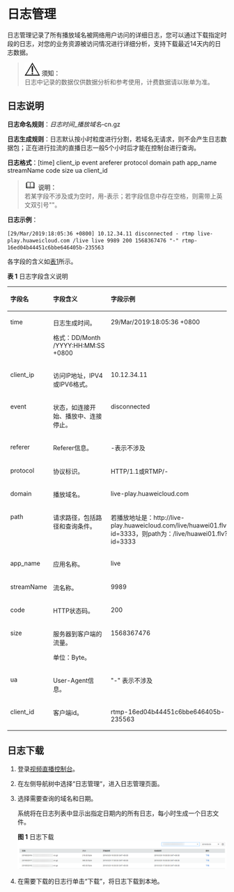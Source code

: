 # 日志管理<a name="live010018"></a>

日志管理记录了所有播放域名被网络用户访问的详细日志，您可以通过下载指定时段的日志，对您的业务资源被访问情况进行详细分析，支持下载最近14天内的日志数据。

>![](public_sys-resources/icon-notice.gif) **须知：**   
>日志中记录的数据仅供数据分析和参考使用，计费数据请以账单为准。  

## 日志说明<a name="section4954538162713"></a>

**日志命名规则**：_日志时间_\__播放域名_-cn.gz

**日志生成规则**：日志默认按小时粒度进行分割，若域名无请求，则不会产生日志数据包；正在进行拉流的直播日志一般5个小时后才能在控制台进行查询。

**日志格式**：\[time\] client\_ip event areferer protocol domain path app\_name streamName code size ua client\_id

>![](public_sys-resources/icon-note.gif) **说明：**   
>若某字段不涉及或为空时，用-表示；若字段信息中存在空格，则需带上英文双引号""。  

**日志示例**：

```
[29/Mar/2019:18:05:36 +0800] 10.12.34.11 disconnected - rtmp live-play.huaweicloud.com /live live 9989 200 1568367476 "-" rtmp-16ed04b44451c6bbe646405b-235563
```

各字段的含义如[表1](#table12231345151615)所示。

**表 1**  日志字段含义说明

<a name="table12231345151615"></a>
<table><thead align="left"><tr id="row42311745191611"><th class="cellrowborder" valign="top" width="23.002300230023003%" id="mcps1.2.4.1.1"><p id="p22321457167"><a name="p22321457167"></a><a name="p22321457167"></a>字段名</p>
</th>
<th class="cellrowborder" valign="top" width="43.66436643664366%" id="mcps1.2.4.1.2"><p id="p06501947172"><a name="p06501947172"></a><a name="p06501947172"></a>字段含义</p>
</th>
<th class="cellrowborder" valign="top" width="33.33333333333333%" id="mcps1.2.4.1.3"><p id="p5232945161611"><a name="p5232945161611"></a><a name="p5232945161611"></a>字段示例</p>
</th>
</tr>
</thead>
<tbody><tr id="row1323214452163"><td class="cellrowborder" valign="top" width="23.002300230023003%" headers="mcps1.2.4.1.1 "><p id="p1384218462572"><a name="p1384218462572"></a><a name="p1384218462572"></a>time</p>
</td>
<td class="cellrowborder" valign="top" width="43.66436643664366%" headers="mcps1.2.4.1.2 "><p id="p56518451716"><a name="p56518451716"></a><a name="p56518451716"></a>日志生成时间。</p>
<p id="p6375947182016"><a name="p6375947182016"></a><a name="p6375947182016"></a>格式：DD/Month /YYYY:HH:MM:SS +0800</p>
</td>
<td class="cellrowborder" valign="top" width="33.33333333333333%" headers="mcps1.2.4.1.3 "><p id="p523418456163"><a name="p523418456163"></a><a name="p523418456163"></a>29/Mar/2019:18:05:36 +0800</p>
</td>
</tr>
<tr id="row126125279219"><td class="cellrowborder" valign="top" width="23.002300230023003%" headers="mcps1.2.4.1.1 "><p id="p230115514577"><a name="p230115514577"></a><a name="p230115514577"></a>client_ip</p>
</td>
<td class="cellrowborder" valign="top" width="43.66436643664366%" headers="mcps1.2.4.1.2 "><p id="p186131227202113"><a name="p186131227202113"></a><a name="p186131227202113"></a>访问IP地址，IPV4或IPV6格式。</p>
</td>
<td class="cellrowborder" valign="top" width="33.33333333333333%" headers="mcps1.2.4.1.3 "><p id="p1161352762114"><a name="p1161352762114"></a><a name="p1161352762114"></a>10.12.34.11</p>
</td>
</tr>
<tr id="row594916271218"><td class="cellrowborder" valign="top" width="23.002300230023003%" headers="mcps1.2.4.1.1 "><p id="p0949192714214"><a name="p0949192714214"></a><a name="p0949192714214"></a>event</p>
</td>
<td class="cellrowborder" valign="top" width="43.66436643664366%" headers="mcps1.2.4.1.2 "><p id="p194952722110"><a name="p194952722110"></a><a name="p194952722110"></a>状态，如连接开始、播放中、连接停止。</p>
</td>
<td class="cellrowborder" valign="top" width="33.33333333333333%" headers="mcps1.2.4.1.3 "><p id="p10949132718212"><a name="p10949132718212"></a><a name="p10949132718212"></a>disconnected</p>
</td>
</tr>
<tr id="row18255132832115"><td class="cellrowborder" valign="top" width="23.002300230023003%" headers="mcps1.2.4.1.1 "><p id="p1255112832118"><a name="p1255112832118"></a><a name="p1255112832118"></a>referer</p>
</td>
<td class="cellrowborder" valign="top" width="43.66436643664366%" headers="mcps1.2.4.1.2 "><p id="p14255122815215"><a name="p14255122815215"></a><a name="p14255122815215"></a>Referer信息。</p>
</td>
<td class="cellrowborder" valign="top" width="33.33333333333333%" headers="mcps1.2.4.1.3 "><p id="p025592816214"><a name="p025592816214"></a><a name="p025592816214"></a>-表示不涉及</p>
</td>
</tr>
<tr id="row16403162882112"><td class="cellrowborder" valign="top" width="23.002300230023003%" headers="mcps1.2.4.1.1 "><p id="p4403128132118"><a name="p4403128132118"></a><a name="p4403128132118"></a>protocol</p>
</td>
<td class="cellrowborder" valign="top" width="43.66436643664366%" headers="mcps1.2.4.1.2 "><p id="p1403132862118"><a name="p1403132862118"></a><a name="p1403132862118"></a>协议标识。</p>
</td>
<td class="cellrowborder" valign="top" width="33.33333333333333%" headers="mcps1.2.4.1.3 "><p id="p84032028162119"><a name="p84032028162119"></a><a name="p84032028162119"></a>HTTP/1.1或RTMP/-</p>
</td>
</tr>
<tr id="row1059692852115"><td class="cellrowborder" valign="top" width="23.002300230023003%" headers="mcps1.2.4.1.1 "><p id="p759692832112"><a name="p759692832112"></a><a name="p759692832112"></a>domain</p>
</td>
<td class="cellrowborder" valign="top" width="43.66436643664366%" headers="mcps1.2.4.1.2 "><p id="p959792812110"><a name="p959792812110"></a><a name="p959792812110"></a>播放域名。</p>
</td>
<td class="cellrowborder" valign="top" width="33.33333333333333%" headers="mcps1.2.4.1.3 "><p id="p18597192818217"><a name="p18597192818217"></a><a name="p18597192818217"></a>live-play.huaweicloud.com</p>
</td>
</tr>
<tr id="row878820287216"><td class="cellrowborder" valign="top" width="23.002300230023003%" headers="mcps1.2.4.1.1 "><p id="p87887282217"><a name="p87887282217"></a><a name="p87887282217"></a>path</p>
</td>
<td class="cellrowborder" valign="top" width="43.66436643664366%" headers="mcps1.2.4.1.2 "><p id="p378852815219"><a name="p378852815219"></a><a name="p378852815219"></a>请求路径，包括路径和查询条件。</p>
</td>
<td class="cellrowborder" valign="top" width="33.33333333333333%" headers="mcps1.2.4.1.3 "><p id="p7700154191517"><a name="p7700154191517"></a><a name="p7700154191517"></a>若播放地址是：http://live-play.huaweicloud.com/live/huawei01.flv?id=3333，则path为：/live/huawei01.flv?id=3333</p>
</td>
</tr>
<tr id="row198992816218"><td class="cellrowborder" valign="top" width="23.002300230023003%" headers="mcps1.2.4.1.1 "><p id="p1099012286218"><a name="p1099012286218"></a><a name="p1099012286218"></a>app_name</p>
</td>
<td class="cellrowborder" valign="top" width="43.66436643664366%" headers="mcps1.2.4.1.2 "><p id="p79907285219"><a name="p79907285219"></a><a name="p79907285219"></a>应用名称。</p>
</td>
<td class="cellrowborder" valign="top" width="33.33333333333333%" headers="mcps1.2.4.1.3 "><p id="p9990142892114"><a name="p9990142892114"></a><a name="p9990142892114"></a>live</p>
</td>
</tr>
<tr id="row617417296211"><td class="cellrowborder" valign="top" width="23.002300230023003%" headers="mcps1.2.4.1.1 "><p id="p3174152911217"><a name="p3174152911217"></a><a name="p3174152911217"></a>streamName</p>
</td>
<td class="cellrowborder" valign="top" width="43.66436643664366%" headers="mcps1.2.4.1.2 "><p id="p1317419298214"><a name="p1317419298214"></a><a name="p1317419298214"></a>流名称。</p>
</td>
<td class="cellrowborder" valign="top" width="33.33333333333333%" headers="mcps1.2.4.1.3 "><p id="p1617492932110"><a name="p1617492932110"></a><a name="p1617492932110"></a>9989</p>
</td>
</tr>
<tr id="row0369152913211"><td class="cellrowborder" valign="top" width="23.002300230023003%" headers="mcps1.2.4.1.1 "><p id="p237052972118"><a name="p237052972118"></a><a name="p237052972118"></a>code</p>
</td>
<td class="cellrowborder" valign="top" width="43.66436643664366%" headers="mcps1.2.4.1.2 "><p id="p83702295216"><a name="p83702295216"></a><a name="p83702295216"></a>HTTP状态码。</p>
</td>
<td class="cellrowborder" valign="top" width="33.33333333333333%" headers="mcps1.2.4.1.3 "><p id="p1370102911217"><a name="p1370102911217"></a><a name="p1370102911217"></a>200</p>
</td>
</tr>
<tr id="row17597122913215"><td class="cellrowborder" valign="top" width="23.002300230023003%" headers="mcps1.2.4.1.1 "><p id="p1259862952120"><a name="p1259862952120"></a><a name="p1259862952120"></a>size</p>
</td>
<td class="cellrowborder" valign="top" width="43.66436643664366%" headers="mcps1.2.4.1.2 "><p id="p659862962111"><a name="p659862962111"></a><a name="p659862962111"></a>服务器到客户端的流量。</p>
<p id="p1833252111"><a name="p1833252111"></a><a name="p1833252111"></a>单位：Byte。</p>
</td>
<td class="cellrowborder" valign="top" width="33.33333333333333%" headers="mcps1.2.4.1.3 "><p id="p6598142911213"><a name="p6598142911213"></a><a name="p6598142911213"></a>1568367476</p>
</td>
</tr>
<tr id="row07741829102119"><td class="cellrowborder" valign="top" width="23.002300230023003%" headers="mcps1.2.4.1.1 "><p id="p13774142962115"><a name="p13774142962115"></a><a name="p13774142962115"></a>ua</p>
</td>
<td class="cellrowborder" valign="top" width="43.66436643664366%" headers="mcps1.2.4.1.2 "><p id="p16775122913211"><a name="p16775122913211"></a><a name="p16775122913211"></a>User-Agent信息。</p>
</td>
<td class="cellrowborder" valign="top" width="33.33333333333333%" headers="mcps1.2.4.1.3 "><p id="p19775429102112"><a name="p19775429102112"></a><a name="p19775429102112"></a>"-" 表示不涉及</p>
</td>
</tr>
<tr id="row14245153020214"><td class="cellrowborder" valign="top" width="23.002300230023003%" headers="mcps1.2.4.1.1 "><p id="p1524593019210"><a name="p1524593019210"></a><a name="p1524593019210"></a>client_id</p>
</td>
<td class="cellrowborder" valign="top" width="43.66436643664366%" headers="mcps1.2.4.1.2 "><p id="p1824553032114"><a name="p1824553032114"></a><a name="p1824553032114"></a>客户端id。</p>
</td>
<td class="cellrowborder" valign="top" width="33.33333333333333%" headers="mcps1.2.4.1.3 "><p id="p3245173010213"><a name="p3245173010213"></a><a name="p3245173010213"></a>rtmp-16ed04b44451c6bbe646405b-235563</p>
</td>
</tr>
</tbody>
</table>

## 日志下载<a name="section1335503472716"></a>

1.  登录[视频直播控制台](https://console.huaweicloud.com/live)。
2.  在左侧导航树中选择“日志管理“，进入日志管理页面。
3.  选择需要查询的域名和日期。

    系统将在日志列表中显示出指定日期内的所有日志，每小时生成一个日志文件。

    **图 1**  日志下载<a name="fig154644120716"></a>  
    ![](figures/日志下载.png "日志下载")

4.  在需要下载的日志行单击“下载”，将日志下载到本地。

